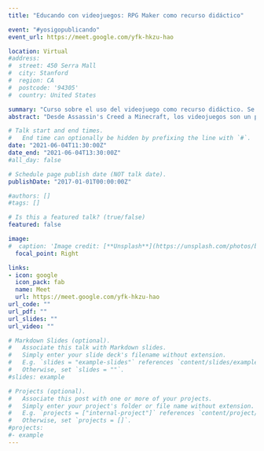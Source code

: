 ```yaml
---
title: "Educando con videojuegos: RPG Maker como recurso didáctico"

event: "#yosigopublicando"
event_url: https://meet.google.com/yfk-hkzu-hao

location: Virtual
#address:
#  street: 450 Serra Mall
#  city: Stanford
#  region: CA
#  postcode: '94305'
#  country: United States

summary: "Curso sobre el uso del videojuego como recurso didáctico. Se realizará una introducción práctica a RPG Maker, una potente herramienta de creación de videojuegos que no requiere conocimientos de programación. Se presentará su interfaz y principales características usando para ello un caso práctico."
abstract: "Desde Assassin's Creed a Minecraft, los videojuegos son un potente recurso didáctico. Ya sea para acercar de manera más dinámica e inmersiva los conocimientos al alumnado o para crear entornos virtuales que potencien determinadas habilidades o competencias. En este curso se va a realizar un breve repaso a la utilidad de los videojuegos dentro de las aulas y se va a introducir RPG Maker, una potente e intuitiva herramienta para el desarrollo de videojuegos. Gracias a sus posibilidades se pueden crear juegos educativos a medida sin tener ningún tipo de conocimiento en desarrollo de videojuegos o programación. De esta forma, se repasará su interfaz y principales características, usando para ello un caso reciente elaborado en RPG Maker MV. El objetivo es ofrecer un acercamiento práctico que sirva como primer paso para todas las personas interesadas en hacer uso de este recurso didáctico."

# Talk start and end times.
#   End time can optionally be hidden by prefixing the line with `#`.
date: "2021-06-04T11:30:00Z"
date_end: "2021-06-04T13:30:00Z"
#all_day: false

# Schedule page publish date (NOT talk date).
publishDate: "2017-01-01T00:00:00Z"

#authors: []
#tags: []

# Is this a featured talk? (true/false)
featured: false

image:
#  caption: 'Image credit: [**Unsplash**](https://unsplash.com/photos/bzdhc5b3Bxs)'
  focal_point: Right

links:
- icon: google
  icon_pack: fab
  name: Meet
  url: https://meet.google.com/yfk-hkzu-hao
url_code: ""
url_pdf: ""
url_slides: ""
url_video: ""

# Markdown Slides (optional).
#   Associate this talk with Markdown slides.
#   Simply enter your slide deck's filename without extension.
#   E.g. `slides = "example-slides"` references `content/slides/example-slides.md`.
#   Otherwise, set `slides = ""`.
#slides: example

# Projects (optional).
#   Associate this post with one or more of your projects.
#   Simply enter your project's folder or file name without extension.
#   E.g. `projects = ["internal-project"]` references `content/project/deep-learning/index.md`.
#   Otherwise, set `projects = []`.
#projects:
#- example
---
```

